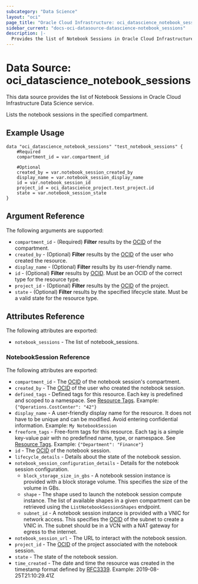 ```yaml
---
subcategory: "Data Science"
layout: "oci"
page_title: "Oracle Cloud Infrastructure: oci_datascience_notebook_sessions"
sidebar_current: "docs-oci-datasource-datascience-notebook_sessions"
description: |-
  Provides the list of Notebook Sessions in Oracle Cloud Infrastructure Data Science service
---
```


# Data Source: oci_datascience_notebook_sessions
This data source provides the list of Notebook Sessions in Oracle Cloud Infrastructure Data Science service.

Lists the notebook sessions in the specified compartment.

## Example Usage

```hcl
data "oci_datascience_notebook_sessions" "test_notebook_sessions" {
	#Required
	compartment_id = var.compartment_id

	#Optional
	created_by = var.notebook_session_created_by
	display_name = var.notebook_session_display_name
	id = var.notebook_session_id
	project_id = oci_datascience_project.test_project.id
	state = var.notebook_session_state
}
```

## Argument Reference

The following arguments are supported:

* `compartment_id` - (Required) <b>Filter</b> results by the [OCID](https://docs.cloud.oracle.com/iaas/Content/General/Concepts/identifiers.htm) of the compartment.
* `created_by` - (Optional) <b>Filter</b> results by the [OCID](https://docs.cloud.oracle.com/iaas/Content/General/Concepts/identifiers.htm) of the user who created the resource.
* `display_name` - (Optional) <b>Filter</b> results by its user-friendly name.
* `id` - (Optional) <b>Filter</b> results by [OCID](https://docs.cloud.oracle.com/iaas/Content/General/Concepts/identifiers.htm). Must be an OCID of the correct type for the resource type. 
* `project_id` - (Optional) <b>Filter</b> results by the [OCID](https://docs.cloud.oracle.com/iaas/Content/General/Concepts/identifiers.htm) of the project.
* `state` - (Optional) <b>Filter</b> results by the specified lifecycle state. Must be a valid state for the resource type. 


## Attributes Reference

The following attributes are exported:

* `notebook_sessions` - The list of notebook_sessions.

### NotebookSession Reference

The following attributes are exported:

* `compartment_id` - The [OCID](https://docs.cloud.oracle.com/iaas/Content/General/Concepts/identifiers.htm) of the notebook session's compartment.
* `created_by` - The [OCID](https://docs.cloud.oracle.com/iaas/Content/General/Concepts/identifiers.htm) of the user who created the notebook session.
* `defined_tags` - Defined tags for this resource. Each key is predefined and scoped to a namespace. See [Resource Tags](https://docs.cloud.oracle.com/iaas/Content/General/Concepts/resourcetags.htm). Example: `{"Operations.CostCenter": "42"}` 
* `display_name` - A user-friendly display name for the resource. It does not have to be unique and can be modified. Avoid entering confidential information. Example: `My NotebookSession` 
* `freeform_tags` - Free-form tags for this resource. Each tag is a simple key-value pair with no predefined name, type, or namespace. See [Resource Tags](https://docs.cloud.oracle.com/iaas/Content/General/Concepts/resourcetags.htm). Example: `{"Department": "Finance"}` 
* `id` - The [OCID](https://docs.cloud.oracle.com/iaas/Content/General/Concepts/identifiers.htm) of the notebook session.
* `lifecycle_details` - Details about the state of the notebook session.
* `notebook_session_configuration_details` - Details for the notebook session configuration.
	* `block_storage_size_in_gbs` - A notebook session instance is provided with a block storage volume. This specifies the size of the volume in GBs. 
	* `shape` - The shape used to launch the notebook session compute instance.  The list of available shapes in a given compartment can be retrieved using the `ListNotebookSessionShapes` endpoint. 
	* `subnet_id` - A notebook session instance is provided with a VNIC for network access.  This specifies the [OCID](https://docs.cloud.oracle.com/iaas/Content/General/Concepts/identifiers.htm) of the subnet to create a VNIC in.  The subnet should be in a VCN with a NAT gateway for egress to the internet. 
* `notebook_session_url` - The URL to interact with the notebook session.
* `project_id` - The [OCID](https://docs.cloud.oracle.com/iaas/Content/General/Concepts/identifiers.htm) of the project associated with the notebook session.
* `state` - The state of the notebook session.
* `time_created` - The date and time the resource was created in the timestamp format defined by [RFC3339](https://tools.ietf.org/html/rfc3339). Example: 2019-08-25T21:10:29.41Z 

